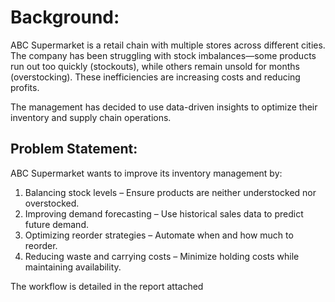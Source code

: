 # Background:

ABC Supermarket is a retail chain with multiple stores across different cities. The company has been struggling with stock imbalances—some products run out too quickly (stockouts), while others remain unsold for months (overstocking). These inefficiencies are increasing costs and reducing profits.

The management has decided to use data-driven insights to optimize their inventory and supply chain operations.

## Problem Statement:

ABC Supermarket wants to improve its inventory management by:

1.	Balancing stock levels – Ensure products are neither understocked nor overstocked.
2.	Improving demand forecasting – Use historical sales data to predict future demand.
3.	Optimizing reorder strategies – Automate when and how much to reorder.
4.	Reducing waste and carrying costs – Minimize holding costs while maintaining availability.

The workflow is detailed in the report attached
